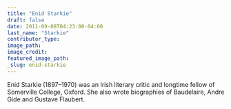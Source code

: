 ```yaml
---
title: "Enid Starkie"
draft: false
date: 2011-09-08T04:23:00-04:00
last_name: "Starkie"
contributor_type:
image_path:
image_credit:
featured_image_path:
_slug: enid-starkie
---
```


Enid Starkie (1897–1970) was an Irish literary critic and longtime fellow of Somerville College, Oxford. She also wrote biographies of Baudelaire, Andre Gide and Gustave Flaubert.

